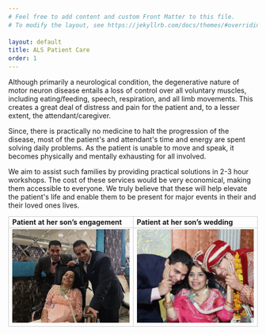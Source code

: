 ```yaml
---
# Feel free to add content and custom Front Matter to this file.
# To modify the layout, see https://jekyllrb.com/docs/themes/#overriding-theme-defaults

layout: default
title: ALS Patient Care
order: 1
---
```

<head>
    <link rel="icon" href="/favicon.ico" type="image/x-icon" />
    <link rel="icon" href="favicon.ico" type="image/x-icon" />
    <link rel="icon" href="/favicon.ico" type="image/ico" />
    <link rel="icon" href="favicon.ico" type="image/ico" />
    <link rel="shortcut icon" href="/favicon.ico" type="image/x-icon" />
</head>
Although primarily a neurological condition, the degenerative nature of motor neuron disease entails a loss of control over all voluntary muscles, including eating/feeding, speech, respiration, and all limb movements. This creates a great deal of distress and pain for the patient and, to a lesser extent, the attendant/caregiver.

Since, there is practically no medicine to halt the progression of the disease, most of the patient's and attendant's time and energy are spent solving daily problems. As the patient is unable to move and speak, it becomes physically and mentally exhausting for all involved.

We aim to assist such families by providing practical solutions in 2-3 hour workshops. The cost of these services would be very economical, making them accessible to everyone. We truly believe that these will help elevate the patient's life and enable them to be present for major events in their and their loved ones lives. 


<table style="width: 100%;">
    <tr>
        <td style="width: 50%; border: 1px solid #ccc;"><b>Patient at her son’s engagement</b></td>
        <td style="width: 50%; border: 1px solid #ccc;"><b>Patient at her son’s wedding</b></td>
    </tr>
    <tr>
        <td style="width: 50%; border: 1px solid #ccc;"><img src="/img/engagement.jpeg"></td>
        <td style="width: 50%; border: 1px solid #ccc;"><img src="/img/wedding.jpeg"></td>
    </tr>
</table>
